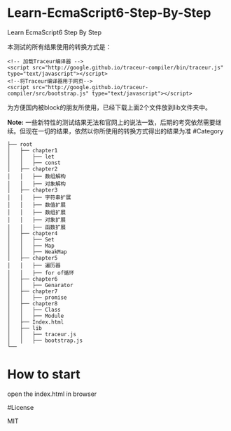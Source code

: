 # Learn-EcmaScript6-Step-By-Step

Learn EcmaScript6 Step By Step

本测试的所有结果使用的转换方式是：
```
<!-- 加载Traceur编译器 -->
<script src="http://google.github.io/traceur-compiler/bin/traceur.js" type="text/javascript"></script>
<!--将Traceur编译器用于网页-->
<script src="http://google.github.io/traceur-compiler/src/bootstrap.js" type="text/javascript"></script>
```
为方便国内被block的朋友所使用，已经下载上面2个文件放到lib文件夹中。

**Note:** 一些新特性的测试结果无法和官网上的说法一致，后期的考究依然需要继续。但现在一切的结果，依然以你所使用的转换方式得出的结果为准
#Category
 ```
├── root
│   ├── chapter1
│   │   ├── let
│   │   ├── const
│   ├── chapter2
│   │   ├── 数组解构
│   │   ├── 对象解构
│   ├── chapter3
│   │   ├── 字符串扩展
│   │   ├── 数值扩展
│   │   ├── 数组扩展
│   │   ├── 对象扩展
│   │   ├── 函数扩展
│   ├── chapter4
│   │   ├── Set
│   │   ├── Map
│   │   ├── WeakMap
│   ├── chapter5
│   │   ├── 遍历器
│   │   ├── for of循环
│   ├── chapter6
│   │   ├── Genarator
│   ├── chapter7
│   │   ├── promise
│   ├── chapter8
│   │   ├── Class
│   │   ├── Module
│   ├── Index.html
│   ├── lib
│   │   ├── traceur.js
│   │   ├── bootstrap.js
└── 
 ```

# How to start
 open the index.html in browser
  
#License


MIT


